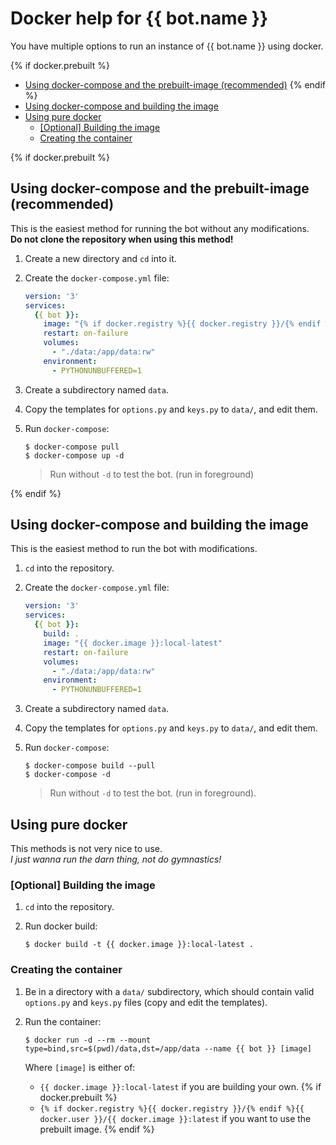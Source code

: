# Docker help for {{ bot.name }}

You have multiple options to run an instance of {{ bot.name }} using docker.

{% if docker.prebuilt %}
- [Using docker-compose and the prebuilt-image (recommended)](#using-docker-compose-and-the-prebuilt-image-recommended)
{% endif %}
- [Using docker-compose and building the image](#using-docker-compose-and-building-the-image)
- [Using pure docker](#using-pure-docker)
  - [[Optional] Building the image](#optional-building-the-image)
  - [Creating the container](#creating-the-container)


{% if docker.prebuilt %}
## Using docker-compose and the prebuilt-image (recommended)

This is the easiest method for running the bot without any modifications.  
**Do not clone the repository when using this method!**

1. Create a new directory and `cd` into it.

2. Create the `docker-compose.yml` file:

    ```yaml
    version: '3'
    services:
      {{ bot }}:
        image: "{% if docker.registry %}{{ docker.registry }}/{% endif %}{{ docker.user }}/{{ docker.image }}:latest"
        restart: on-failure
        volumes:
          - "./data:/app/data:rw"
        environment:
          - PYTHONUNBUFFERED=1
    ```

3. Create a subdirectory named `data`.

4. Copy the templates for `options.py` and `keys.py` to `data/`, and edit them.

5. Run `docker-compose`:

    ```none
    $ docker-compose pull
    $ docker-compose up -d
    ```

    > Run without `-d` to test the bot. (run in foreground)


{% endif %}
## Using docker-compose and building the image

This is the easiest method to run the bot with modifications.

1. `cd` into the repository.

2. Create the `docker-compose.yml` file:

    ```yaml
    version: '3'
    services:
      {{ bot }}:
        build: .
        image: "{{ docker.image }}:local-latest"
        restart: on-failure
        volumes:
          - "./data:/app/data:rw"
        environment:
          - PYTHONUNBUFFERED=1
    ```

3. Create a subdirectory named `data`.

4. Copy the templates for `options.py` and `keys.py` to `data/`, and edit them.

5. Run `docker-compose`:

    ```none
    $ docker-compose build --pull
    $ docker-compose -d
    ```

    > Run without `-d` to test the bot. (run in foreground).



## Using pure docker

This methods is not very nice to use.  
*I just wanna run the darn thing, not do gymnastics!*


### [Optional] Building the image

1. `cd` into the repository.

2. Run docker build:

    ```none
    $ docker build -t {{ docker.image }}:local-latest .
    ```


### Creating the container

1. Be in a directory with a `data/` subdirectory, which should contain valid `options.py` and `keys.py` files (copy and edit the templates).

2. Run the container:

    ```none
    $ docker run -d --rm --mount type=bind,src=$(pwd)/data,dst=/app/data --name {{ bot }} [image]
    ```

    Where `[image]` is either of:
    - `{{ docker.image }}:local-latest` if you are building your own.
{% if docker.prebuilt %}
    - `{% if docker.registry %}{{ docker.registry }}/{% endif %}{{ docker.user }}/{{ docker.image }}:latest` if you want to use the prebuilt image.
{% endif %}
